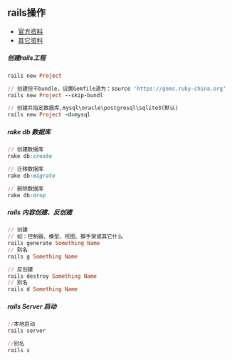 ## rails操作

* [官方资料](https://ruby-china.github.io/rails-guides/command_line.html)
* [其它资料](http://www.cnblogs.com/wang123/archive/2009/09/16/1567774.html)

##### 创建rails工程
```ruby
rails new Project

// 创建但不bundle，设置Gemfile源为：source 'https://gems.ruby-china.org'
rails new Project --skip-bundl

// 创建并指定数据库,mysql\oracle\postgresql\sqlite3(默认)
rails new Project -d=mysql
```

##### rake db 数据库
```ruby
// 创建数据库
rake db:create

// 迁移数据库
rake db:migrate

// 删除数据库
rake db:drop
```

##### rails 内容创建、反创建
```ruby
// 创建 
// 如：控制器、模型、视图、脚手架或其它什么
rails generate Something Name
// 别名
rails g Something Name

// 反创建
rails destroy Something Name
// 别名
rails d Something Name
```

##### rails Server 启动
```ruby
//本地启动
rails server

//别名
rails s

```
